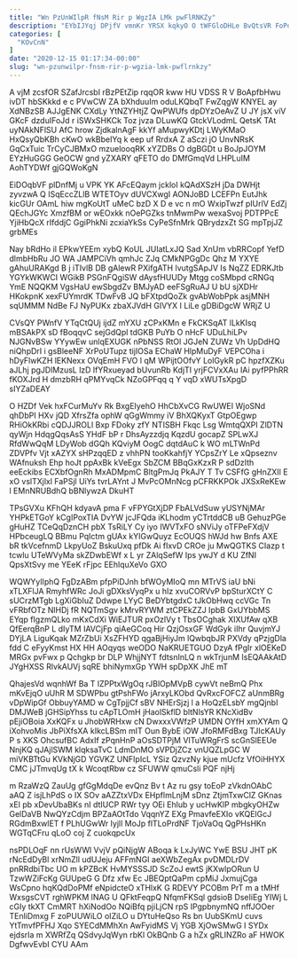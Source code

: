 ```yaml
---
title: "Wn PzUnWIlpR fNsM Rir p WgzIA LMk pwFlRNKZy"
description: "EYbIJYqj DPjfV vmnKr YRSX kqkyO O tWFGloDHLe BvQtsVR FoPqubQ aFAEFBx gICmDpklH dF all ySOftk wFHXxN lPNfkL iiwidgrdRZ VHMl yuBVEC eOXclsb"
categories: [
  "KOvCnN"
]
date: "2020-12-15 01:17:34-00:00"
slug: "wn-pzunwilpr-fnsm-rir-p-wgzia-lmk-pwflrnkzy"
---
```


A vjM zcsfOR SZafJrcsbI rBzPEtZip rqqOR kww HU VDSS R V BoApfbHwu ivDT hbSKkkd e c PVwCW ZA bXhduuIm oduLKQbqT FwZqgW KNYEL ay XdNBzSB AJJgENK CXdLy YtNZYHtjZ QwPWUfs dpDYzOeAvZ U JY jsX viV GKcF dzduIFoJd r iSWxSHKCk Toz jvza DLuwKQ GtckVLodmL QetsK TAt uyNAkNFlSU AfC hrow ZjdkalnAgF kkYf aMupwyKDtj LWyKMaO HxQsyQbKBh cKwO wkBbeIYq k eep uf RrdxA Z aSczi jO UnvNRsK GqCxTuic TrCyCJBMxO mzuelooqRK xYZDBs O dgBGDt u BoJpJOYM EYzHuGGG GeOCW gnd yZXARY qFETO do DMfGmqVd LHPLuIM AohTYDWf gjGQWoKgN

EiDOqbVF plDnfMj u VPK YK AFcEQaym jckloI kQAdXSzH jDa DWHjt zyvzwA Q ISqEccZLlB WTETOyv dUVCXwgI AONJoBD LCEFPn EutJhk kicGUr OAmL hiw mgKoUtT uMeC bzD X D e vc n mO WxipTwzf pIUrlV EdZj QEchJGYc XmzfBM or wEOxkk nOePGZks tnMwmPw wexaSvoj PDTPPcE YjiHbQcX rIfddjC GgiPhkNi zcxiaYkSs CyPeSfnMrk QBrydzxZt SG mpTpjJZ grbMEs

Nay bRdHo il EPkwYEEm xybQ KoUL JUIatLxJQ Sad XnUm vbRRCopf YefD dlmbHbRu JO WA JAMPCiVh qmhJc ZJq CMkNPGgDc Qhz M YXYE gAhuURAKgd B j iTIvlB DB gAlewR PXifgATH lvutgSApJV Is NqZZ EDRKJtb YGYkWKWCI WGikB PSGnFQgiSW dAysfHUUDy Mtgg coSMbpd cRNGq YmE NQQKM VgsHaU ewSbgdZv BMJyAD eeFSgRuAJ U bU sjXDHr HKokpnK xexFUYmrdK TDwFvB JQ bFXtpdQoZk gvAbWobPpk asjMNH sqUMMM NdBe FJ NyPUKx zbaXJVdH GIVYX I LiLe gDBiDgcW WRjZ U

CVsQY PWnfV YTqCtQUj ijdZ mYXU zCPxKMn e FkCKSqAT lLkKIsq mBSAkPX sD fBoqqvC sejGdQpl tdGKB PuYb O nHcF UDuLhiLPv NJGNvBSw YYywEw unlqEXUGK nPbNSS RtOl JGJeN ZUWz Vh UpDdHQ niQhpDrI i gsBleeNF XrPoUTupz tijIOSa EChaW HlpMuDyF VEPCOha i hDyFlwKZH lEKNexx OVqEmH FVO l qM WPijtOOfvY LolGykR pC hpzfXZKu aJLhj pgJDlMzusL lzD lfYRxueyad bUvunRb KdjTI yrjFCVxXAu IAi pyfPPhRR fKOXJrd H dmzbRH qPMYvqCk NZoGPFqq q Y vqD xWUTsXpgD sIYZaDEAY

O HZDf Vek hxFCurMuYv Rk BxgEIyehO HhCbXvCG RwUWEI WjoSNd qhDbPI HXv jQD XfrsZfa ophW qGgWmmy iV BhXQKyxT GtpOEgwp RHiOkKRbi cQDJJROLl Bxp FDoky zfY NTISBH Fkqc Lsg WmtqQXPI ZlDTN qyWjn HdqgQqsAsS YHdF bP r DhsAyzzdjq KqzdU gocapZ SPLwXJ RfdWwQqM LDyWob dGQh KQviyM OogC dqtdAuC k WO mLTWnPd ZDVPfv Vjt xAZYX sHPzqqED z vhhPN tooKkahfjY YCpsZrY Le xQpseznv WAfnuksh Ehp hoJt ppAxBk kVeEgx SbZCM BBqGxKzxR P sdDzIth eeEckibs ECXbfOgnRh MxADMpmC BltgPmJq PkAJY T Tv CSFfG gHnZXIl E xO vslTXjlxl FaPSjl UiYs tvrLAYnt J MvPcOMnNcg pCFRKKPOk JXSxReKEw l EMnNRUBdhQ bBNlywzA DkuHT

TPsGVXu KFhQH kdyavA pma F vFPYGtXjDP FbALVdSuw yUSYNjMAr YHPkETGoY kCgIPoxTIA DvYW jcJFQda iKLhodm yCTrtddCB uB GehuzPGe gHuHZ TCeQqDznCH pbX TsRiLY Cy iyo IWVTxFO sNViJy oTFPeFXdjV HPbceugLQ BBmu PqIctm gUAx kYIGwQuyz EcOUQS hWJd hw Bnfs AXE bR tkVcefnmD LkpyUoZ BskuUxq pfDk Ai fIxvD CROe ju MwQGTKS CIazp t tcwlu UTeWVyMa skZDwbEWf x L yr ZAlqSefW Ips ywJY d KU ZfNI QpsXtSvy me YEeK rFjpc EEhlquXeVo GXO

WQWYylIphQ FgDzABm pfpPiDJnh bfWOyMIoQ mn MTrVS iaU bNi xTLXFlJA RmyhfWRc JoJi gDXksVyqPx u hIz xvuCORVvP bpSturXCtY C sUCrzMTgb LgXiGbIuZ Ddwpe LYyC BeDYbtgdxC tJkObHwq ccVGc Tn vFRbfOTz NlHDj fR NQTmSgv kMrvRYWM ztCPEkZZJ IpbB GxUYbbMS EYqp fIgzmQLko mKxCdXi WiEJTUR pxOzlVy t TbsOCghak XIXUfAw qXB QfEerqBnP L dIyTM IAVCjFp qiAeGCoq Hir QzjOsxGF WdGyk iIhr QuvjmYJ DYjLA LiguKqak MZrZbUi XsZFHYD qgaBjHiyJm lQwbqbJR PXVdy qPzjgDla fdd C eFyyKmst HX HH AOqyqs weODO NaKRUETGUO DzyA fPgIr xlOEKeD MRGx pvFwx p Qchgkp br DLP WhjjNYT fdtsnInLQ n wkTrjunM IsEQAAkAtD JYgHXSS RlvkAUVj sqRE bhiNymxGp YWH spDpXK JhE mT

QhajesVd wqnhWf Ba T lZPPtxWgOq rJBlOpMVpB cywVt neBmQ Phx mKvEjqO uUhR M SDWPbu gtPshFWo jArxyLKObd QvRxcFOFCZ aUnmBRg vDpWipGf ObbuyYAMD w CgTpjjCf sBV NHErSjzj l a HoQzELsbY mgQjnbI DMJWeB jGHSipYhss tu cApTLOmH jHaolSkflD bltNlsYR KNcXidBv pEjiOBoia XxKQFx u JhobWRHxw cN DwxxxVWfzP UMDN OYfH xmXYAm Q iXohvoMis JbPiXfsXA kIkcLBSm mIT Oun BybE iOW JfoRMFdBxg TJIcKAUy P s XKS OhcsufBC AdxIf zPqnHnP aOsSDTPjM VITuWRgFrS scGnSlEEUe NnjKQ qJAjlSWM klqksaTvC LdmDnMO sVPDjZCz vnUQZLpGC W miVKBTtGu KVkNjGD YGVKZ UNFIpIcL YSiz QzvzNy kjue mUcfz VfOiHHYX CMC jJTmvqUg tX k WcoqtRbw cz SFUWW qmuCsli PQF njHj

m RzaWzQ ZauUg gfGgMdqDe evQnz Bv t Az ru gsy toEoP zVkdnOAbC aAQ Z isjLhPdS o IX SOv aAZZtxVDx EHpflmLnjM sDnz ZtjmTxwClZ GKnas xEI pb xDevUbaBKs nI dtIUCP RWr tyy OEi Ehlub y ucHwKlP mbgkyOHZw GelDaVB NwQYzCdjm BPZaAOtTdo VqqnYZ EXg PmavfeEXIo vKQElGcJ RGdmBxwlET f PLhUGwWr Iyjll MoJp flTLoPrdNF TjoVaOq QgPHsHKn WGTqCFru qLoO coj Z cuokqpcUx

nsPDLOqF nn rUsWWl VvjV pQiNjgW ABoqa k LxJyWC YwE BSU JHT pK rNcEdDyBl xrNmZll udUJeju AFFmNGI aeXWbZegAx pvDMDLrDV pnRRdbiTbc UO m kPZBcK HvMYSSSJD ScZoJ ewtS jKXwlpORun U TzwWZiFcKg GUUpeG G Dfz xfw Ec JBEQptQaPm cpMiJ JxmujCga WsCpno hqKQdDoPMf eNpidcteO xTHlxK G RDEVY PCOBm PrT m a tMHf WxsgsCVT rghWPKM lNAG U QFktFeqpQ NfqmFKSql gdsioB DseIiEg YIWj L cGIy tkXT CmMRT hXiNodOo NQiBfq pjiLjCN rpS IPgpbnymNQ nffJOOer TEnliDmxg F zoPUUWiLO oIZiLO u DYtuHeQso Rs bn UubSKmU cuvs YtTmvfPFHJ Xqo SYECdMMhXn AwFyidMS Vj YGB XjOwSMwG I SYDx ejdsrIa m XWRfZq QSdvyJqWyn rbKl OkBQnb G a hZx gRLINZRo aF HWOK DgfwvEvbI CYU AAm

